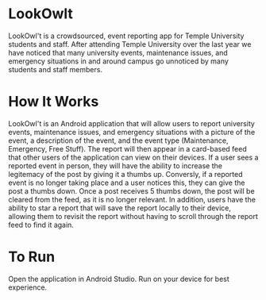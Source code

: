 # LookOwlt
LookOwl't is a crowdsourced, event reporting app for Temple University students and staff. After attending Temple University over the last year we have noticed that many university events, maintenance issues, and emergency situations in and around campus go unnoticed by many students and staff members. 

# How It Works
LookOwl't is an Android application that will allow users to report university events, maintenance issues, and emergency situations with a picture of the event, a description of the event, and the event type (Maintenance, Emergency, Free Stuff). The report will then appear in a card-based feed that other users of the application can view on their devices. If a user sees a reported event in person, they will have the ability to increase the legitemacy of the post by giving it a thumbs up. Conversly, if a reported event is no longer taking place and a user notices this, they can give the post a thumbs down. Once a post receives 5 thumbs down, the post will be cleared from the feed, as it is no longer relevant. In addition, users have the ability to star a report that will save the report locally to their device, allowing them to revisit the report without having to scroll through the report feed to find it again.

# To Run
Open the application in Android Studio. Run on your device for best experience.

